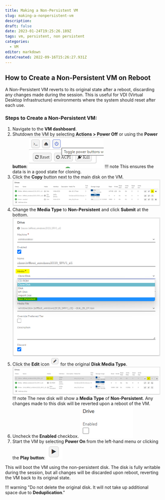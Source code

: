 ```yaml
---
title: Making a Non-Persistent VM
slug: making-a-nonpersistent-vm
description: 
draft: false
date: 2023-01-24T19:25:26.189Z
tags: vm, persistent, non persistent
categories:
  - VM
editor: markdown
dateCreated: 2022-09-16T15:26:27.931Z
---
```


## How to Create a Non-Persistent VM on Reboot

A Non-Persistent VM reverts to its original state after a reboot, discarding any changes made during the session. This is useful for VDI (Virtual Desktop Infrastructure) environments where the system should reset after each use.

### Steps to Create a Non-Persistent VM:

1. Navigate to the **VM dashboard**.
2. Shutdown the VM by selecting **Actions > Power Off** or using the **Power button**:
   ![nonpersistentvm-img1.png](/docs/public/nonpersistentvm-img1.png)
   !!! note
       This ensures the data is in a good state for cloning.
3. Click the **Copy** button next to the main disk on the VM.
   ![nonpersistent-2.png](/docs/public/nonpersistent-2.png)
4. Change the **Media Type** to **Non-Persistent** and click **Submit** at the bottom.
   ![nonpersistent-3.png](/docs/public/nonpersistent-3.png)
5. Click the **Edit** icon ![editiconpencil.png](/docs/public/editiconpencil.png) for the original **Disk Media Type**.
   ![nonpersistent-4.png](/docs/public/nonpersistent-4.png)
   !!! note
       The new disk will show a **Media Type** of **Non-Persistent**. Any changes made to this disk will be reverted upon a reboot of the VM.
6. Uncheck the **Enabled** checkbox.
   ![nonpersistentvm-img5.png](/docs/public/nonpersistentvm-img5.png)
7. Start the VM by selecting **Power On** from the left-hand menu or clicking the **Play button**:
   ![nonpersistent-5.png](/docs/public/nonpersistent-5.png)

This will boot the VM using the non-persistent disk. The disk is fully writable during the session, but all changes will be discarded upon reboot, reverting the VM back to its original state. 

!!! warning "Do not delete the original disk. It will not take up additional space due to **Deduplication**."
